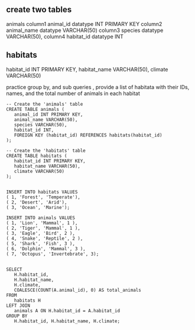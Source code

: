 ## create two tables 
animals column1 animal_id datatype INT PRIMARY KEY
   column2 animal_name datatype VARCHAR(50)
   column3 species datatype VARCHAR(50),
   column4 habitat_id datatype  INT
## habitats 
 habitat_id INT PRIMARY KEY,
    habitat_name VARCHAR(50),
    climate VARCHAR(50)

practice group by, and sub queries , provide a list of habitata with their IDs, names, and the total number of animals in each habitat

 ```   
-- Create the 'animals' table
CREATE TABLE animals (
    animal_id INT PRIMARY KEY,
    animal_name VARCHAR(50),
    species VARCHAR(50),
    habitat_id INT,
    FOREIGN KEY (habitat_id) REFERENCES habitats(habitat_id)
);

-- Create the 'habitats' table
CREATE TABLE habitats (
    habitat_id INT PRIMARY KEY,
    habitat_name VARCHAR(50),
    climate VARCHAR(50)
);


INSERT INTO habitats VALUES
( 1, 'Forest', 'Temperate'),
( 2, 'Desert', 'Arid'),
( 3, 'Ocean', 'Marine');

INSERT INTO animals VALUES
( 1, 'Lion', 'Mammal', 1 ),
( 2, 'Tiger', 'Mammal', 1 ),
( 3, 'Eagle', 'Bird', 2 ),
( 4, 'Snake', 'Reptile', 2 ),
( 5, 'Shark', 'Fish', 3 ),
( 6, 'Dolphin', 'Mammal', 3 ),
( 7, 'Octopus', 'Invertebrate', 3);


SELECT 
    H.habitat_id,
    H.habitat_name,
    H.climate,
    COALESCE(COUNT(A.animal_id), 0) AS total_animals
FROM 
    habitats H
LEFT JOIN 
    animals A ON H.habitat_id = A.habitat_id
GROUP BY 
    H.habitat_id, H.habitat_name, H.climate;
```
